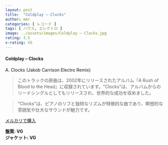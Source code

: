 ```yaml
---
layout: post
title:  "Coldplay – Clocks"
author: mmr
categories: [ レコード ]
tags: [ ハウス, エレクトロ ]
image: ../assets/images/Coldplay – Clocks.jpg
rating: 3.5
v-rating: VG
---
```


#### Coldplay – Clocks

A. Clocks (Jakob Carrison Electro Remix)

> このトラックの原曲は、2002年にリリースされたアルバム『A Rush of Blood to the Head』に収録されています。"Clocks"は、アルバムからのリードシングルとしてもリリースされ、世界的な成功を収めました。

> "Clocks"は、ピアノのリフと独特なリズムが特徴的な曲であり、瞑想的な雰囲気や壮大なサウンドが魅力です。


[メルカリで購入](https://jp.mercari.com/item/m45212537179)

<div class="mt-4 mb-4 d-flex align-items-center">
<strong class="mr-1">盤質: VG</strong>
</div>
<div class="mt-4 mb-4 d-flex align-items-center">
<strong class="mr-1">ジャケット: VG</strong>
</div>
